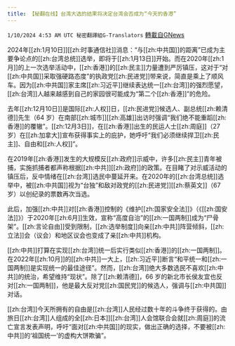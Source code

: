 ```yaml
---
title: 【秘翻在线】台湾大选的结果将决定台湾会否成为“今天的香港”
---
```

`1/10/2024 4:53 AM UTC 秘密翻譯組G-Translators` [轉載自GNews](https://gnews.org/articles/2203319)

2024年[[zh:1月10日]][[zh:时事通信社]]消息：“与[[zh:中共国]]的距离”已成为主要争论点的[[zh:台湾总统]]选举，即将于[[zh:1月13日]]开始。而在2020年[[zh:1月]]的上一次选举活动中，[[zh:香港]]的[[zh:民主]]力量遭到严厉镇压，这对于“对[[zh:中共国]]采取强硬路态度”的执政党[[zh:民进党]]带来说，简直是乘上了顺风车。因为[[zh:中共国]]家主席[[zh:习近平]]继续表达统一[[zh:台湾]]的强烈愿望，[[zh:台湾]]人越来越感到自己的家园很可能成为“第二个[[zh:香港]]”的危险。

去年[[zh:12月10日]]是国际[[zh:人权]]日，[[zh:民进党]]候选人、副总统[[zh:赖清德]]先生（64 岁）在南部[[zh:城市]][[zh:高雄]]出访时强调“我们绝不能重蹈[[zh:香港]]的覆辙”。[[zh:12月3日]]，在[[zh:香港]]出生的民运人士[[zh:周庭]]（27岁）在[[zh:加拿大]]宣布获得事实上的庇护，她呼吁“我们必须继续捍卫[[zh:民主]]、自由和[[zh:人权]]”。

在2019年[[zh:香港]]发生的大规模反[[zh:政府]]示威中，许多[[zh:民主]]青年被捕，实施抓捕者都声称根据[[zh:中共]][[zh:政府]]的政策。在目睹了对示威活动的镇压后，反中情绪在[[zh:台湾]]选民中蔓延开来。在2020年的[[zh:台湾总统]]选举中，被[[zh:中共国]]视为“台独”和敌对政党的[[zh:民进党]][[zh:蔡英文]]（67 岁）以创纪录的票数再次当选。

此后，加强[[zh:中共]]对[[zh:香港]]控制的《维护[[zh:国家安全法]]》（《[[zh:国安法]]》）于2020年[[zh:6月]]生效，宣称“高度自治”的[[zh:一国两制]]成为“尸骨架”。[[zh:言论自由]]受到限制，[[zh:选举制度]]向亲[[zh:中共]]阵营倾斜，[[zh:立法]]会（议会）和地区议会也变成了亲[[zh:中共]]机构。

[[zh:中共]]打算在实现[[zh:台湾]]统一后实行类似[[zh:香港]]的[[zh:一国两制]]。在2022年[[zh:10月]]的[[zh:中共]]一大上，[[zh:习近平]]断言“和平统一和[[zh:一国两制]]是实现统一的最佳途径”。然而，[[zh:台湾]]绝大多数选民不喜欢[[zh:中共]]的统治，希望维持“现状”。除了[[zh:赖清德]]，66 岁的新北市长侯友宜也反对[[zh:一国两制]]，他是最大反对党[[zh:国民党]]的候选人，强调与[[zh:中共国]]对话。

[[zh:台湾]]今天所拥有的自由是[[zh:台湾]]人民经过数十年的斗争终于获得的。由旅日[[zh:台湾]]人组成的全[[zh:日本]][[zh:台湾]]人会馆联合会就[[zh:周庭]]的流亡宣言发表声明，呼吁“面对[[zh:中共国]]的现实，做出正确的选择，不要被[[zh:中共]]的‘祖国统一’的虚构大饼欺骗”。
